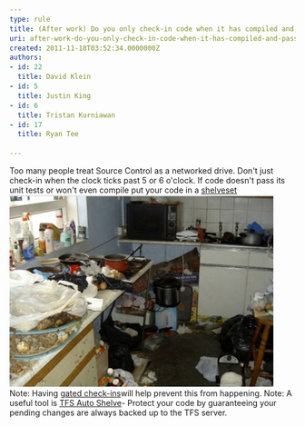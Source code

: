 ```yaml
---
type: rule
title: (After work) Do you only check-in code when it has compiled and passed the unit tests?
uri: after-work-do-you-only-check-in-code-when-it-has-compiled-and-passed-the-unit-tests
created: 2011-11-18T03:52:34.0000000Z
authors:
- id: 22
  title: David Klein
- id: 5
  title: Justin King
- id: 6
  title: Tristan Kurniawan
- id: 17
  title: Ryan Tee

---
```


Too many people treat Source Control as a networked drive. Don't just check-in when the clock ticks past 5 or 6 o'clock. If code doesn't pass its unit tests or won't even compile put your code in a [shelveset](http://msdn.microsoft.com/en-us/library/ms181403.aspx)![ Put your dishes straight in the dishwasher otherwise you leave a mess for others (aka "Check in" the right way otherwise you give other developers problems) Other recommendations have included using //TODO or commenting the code out. However we recommend avoiding this practice as it increases the risk that the code is forgotten about. ](LeaveAMessToOthers.jpg) 
 Note: Having [gated check-ins](http://www.ssw.com.au/ssw/Standards/Rules/RulesToBetterVersionControlwithTFS%28AKASourceControl%29.aspx#MinimumBuilds)will help prevent this from happening. 
 Note: A useful tool is [TFS Auto Shelve](http://visualstudiogallery.msdn.microsoft.com/en-us/080540cb-e35f-4651-b71c-86c73e4a633d)- Protect your code by guaranteeing your pending changes are always backed up to the TFS server.
